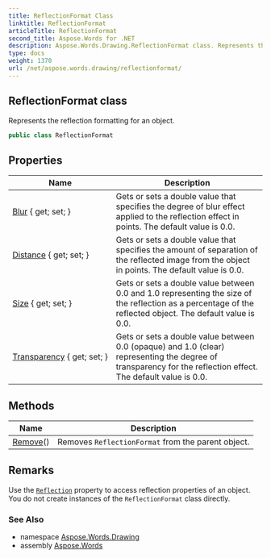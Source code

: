 ```yaml
---
title: ReflectionFormat Class
linktitle: ReflectionFormat
articleTitle: ReflectionFormat
second_title: Aspose.Words for .NET
description: Aspose.Words.Drawing.ReflectionFormat class. Represents the reflection formatting for an object in C#.
type: docs
weight: 1370
url: /net/aspose.words.drawing/reflectionformat/
---
```

## ReflectionFormat class

Represents the reflection formatting for an object.

```csharp
public class ReflectionFormat
```

## Properties

| Name | Description |
| --- | --- |
| [Blur](../../aspose.words.drawing/reflectionformat/blur/) { get; set; } | Gets or sets a double value that specifies the degree of blur effect applied to the reflection effect in points. The default value is 0.0. |
| [Distance](../../aspose.words.drawing/reflectionformat/distance/) { get; set; } | Gets or sets a double value that specifies the amount of separation of the reflected image from the object in points. The default value is 0.0. |
| [Size](../../aspose.words.drawing/reflectionformat/size/) { get; set; } | Gets or sets a double value between 0.0 and 1.0 representing the size of the reflection as a percentage of the reflected object. The default value is 0.0. |
| [Transparency](../../aspose.words.drawing/reflectionformat/transparency/) { get; set; } | Gets or sets a double value between 0.0 (opaque) and 1.0 (clear) representing the degree of transparency for the reflection effect. The default value is 0.0. |

## Methods

| Name | Description |
| --- | --- |
| [Remove](../../aspose.words.drawing/reflectionformat/remove/)() | Removes `ReflectionFormat` from the parent object. |

## Remarks

Use the [`Reflection`](../shapebase/reflection/) property to access reflection properties of an object. You do not create instances of the `ReflectionFormat` class directly.

### See Also

* namespace [Aspose.Words.Drawing](../../aspose.words.drawing/)
* assembly [Aspose.Words](../../)
